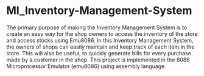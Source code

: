 # MI_Inventory-Management-System

The primary purpose of making the Inventory Management System is to create an easy
way for the shop owners to access the inventory of the store and access stocks using
Emu8086.
In this Inventory Management System, the owners of shops can easily maintain and keep
track of each item in the store. This will also be useful, to quickly generate bills for every
purchase made by a customer in the shop.
This project is implemented in the 8086 Microprocessor Emulator (emu8086) using
assembly language.
